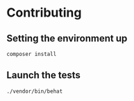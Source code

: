 # Contributing

## Setting the environment up

```
composer install
```

## Launch the tests

```
./vendor/bin/behat
```
